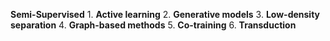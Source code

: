 **Semi-Supervised**
       1. **Active learning** 
       2. **Generative models** 
       3. **Low-density separation** 
       4. **Graph-based methods** 
       5. **Co-training** 
       6. **Transduction**
